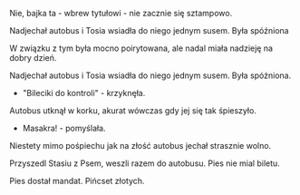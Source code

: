 ﻿Nie, bajka ta - wbrew tytułowi - nie zacznie się sztampowo.


Nadjechał autobus i Tosia wsiadła do niego jednym susem. Była spóźniona

W związku z tym była mocno poirytowana, ale nadal miała nadzieję na dobry dzień.

Nadjechał autobus i Tosia wsiadła do niego jednym susem. Była spóźniona.

- "Bileciki do kontroli" - krzyknęła.

Autobus utknął w korku, akurat wówczas gdy jej się tak śpieszyło.

- Masakra! - pomyślała.

Niestety mimo pośpiechu jak na złość autobus jechał strasznie wolno. 

Przyszedl Stasiu z Psem, weszli razem do autobusu. Pies nie mial biletu.

Pies dostał mandat. Pińcset złotych.
